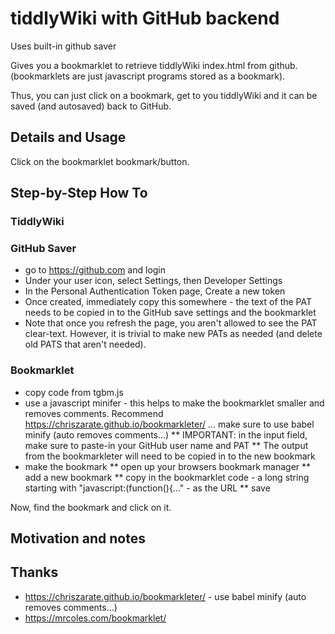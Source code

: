 

# tiddlyWiki with GitHub backend

Uses built-in github saver

Gives you a bookmarklet to retrieve tiddlyWiki index.html from github. (bookmarklets are just javascript programs stored as a bookmark).

Thus, you can just click on a bookmark, get to you tiddlyWiki and it can be saved (and autosaved) back to GitHub.

## Details and Usage


Click on the bookmarklet bookmark/button. 

## Step-by-Step How To

### TiddlyWiki

### GitHub Saver

* go to https://github.com and login
* Under your user icon, select Settings, then Developer Settings
* In the Personal Authentication Token page, Create a new token
* Once created, immediately copy this somewhere - the text of the PAT needs to be copied in to the GitHub save settings and the bookmarklet
* Note that once you refresh the page, you aren't allowed to see the PAT clear-text. However, it is trivial to make new PATs as needed (and delete old PATS that aren't needed).

### Bookmarklet

* copy code from tgbm.js
* use a javascript minifer - this helps to make the bookmarklet smaller and removes comments. Recommend https://chriszarate.github.io/bookmarkleter/  ... make sure to use babel minify (auto removes comments...)
** IMPORTANT: in the input field, make sure to paste-in your GitHub user name and PAT
** The output from the bookmarkleter will need to be copied in to the new bookmark
* make the bookmark
** open up your browsers bookmark manager
** add a new bookmark
** copy in the bookmarklet code - a long string starting with "javascript:(function(){..." - as the URL 
** save

Now, find the bookmark and click on it.


## Motivation and notes

## Thanks

* https://chriszarate.github.io/bookmarkleter/  - use babel minify (auto removes comments...)
* https://mrcoles.com/bookmarklet/
